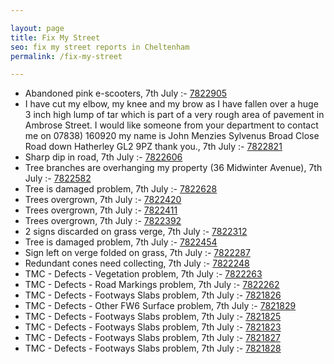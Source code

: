```yaml
---

layout: page
title: Fix My Street
seo: fix my street reports in Cheltenham
permalink: /fix-my-street

---
```


<!-- fix_marker starts -->

- Abandoned pink e-scooters, 7th July :- [7822905](https://www.fixmystreet.com/report/7822905)
- I have cut my elbow, my knee and my brow as I have fallen over a huge 3 inch high lump of tar which is part of a very rough area of pavement in Ambrose Street. I would like someone from your department to contact me on 07838) 160920 my name is John Menzies Sylvenus Broad Close Road down Hatherley GL2 9PZ thank you., 7th July :- [7822821](https://www.fixmystreet.com/report/7822821)
- Sharp dip in road, 7th July :- [7822606](https://www.fixmystreet.com/report/7822606)
- Tree branches are overhanging my property (36 Midwinter Avenue), 7th July :- [7822582](https://www.fixmystreet.com/report/7822582)
- Tree is damaged problem, 7th July :- [7822628](https://www.fixmystreet.com/report/7822628)
- Trees overgrown, 7th July :- [7822420](https://www.fixmystreet.com/report/7822420)
- Trees overgrown, 7th July :- [7822411](https://www.fixmystreet.com/report/7822411)
- Trees overgrown, 7th July :- [7822392](https://www.fixmystreet.com/report/7822392)
- 2 signs discarded on grass verge, 7th July :- [7822312](https://www.fixmystreet.com/report/7822312)
- Tree is damaged problem, 7th July :- [7822454](https://www.fixmystreet.com/report/7822454)
- Sign left on verge folded on grass, 7th July :- [7822287](https://www.fixmystreet.com/report/7822287)
- Redundant cones need collecting, 7th July :- [7822248](https://www.fixmystreet.com/report/7822248)
- TMC - Defects - Vegetation problem, 7th July :- [7822263](https://www.fixmystreet.com/report/7822263)
- TMC - Defects - Road Markings problem, 7th July :- [7822262](https://www.fixmystreet.com/report/7822262)
- TMC - Defects - Footways Slabs problem, 7th July :- [7821826](https://www.fixmystreet.com/report/7821826)
- TMC - Defects - Other FW6  Surface problem, 7th July :- [7821829](https://www.fixmystreet.com/report/7821829)
- TMC - Defects - Footways Slabs problem, 7th July :- [7821825](https://www.fixmystreet.com/report/7821825)
- TMC - Defects - Footways Slabs problem, 7th July :- [7821823](https://www.fixmystreet.com/report/7821823)
- TMC - Defects - Footways Slabs problem, 7th July :- [7821827](https://www.fixmystreet.com/report/7821827)
- TMC - Defects - Footways Slabs problem, 7th July :- [7821828](https://www.fixmystreet.com/report/7821828)

<!-- fix_marker ends -->